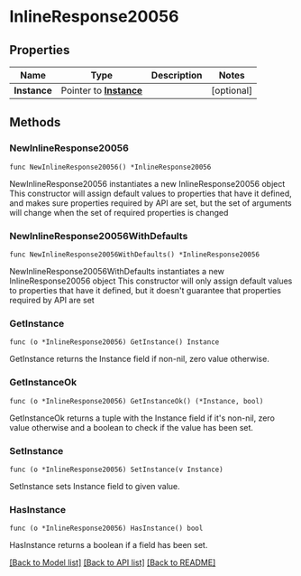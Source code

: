 # InlineResponse20056

## Properties

Name | Type | Description | Notes
------------ | ------------- | ------------- | -------------
**Instance** | Pointer to [**Instance**](instance.md) |  | [optional] 

## Methods

### NewInlineResponse20056

`func NewInlineResponse20056() *InlineResponse20056`

NewInlineResponse20056 instantiates a new InlineResponse20056 object
This constructor will assign default values to properties that have it defined,
and makes sure properties required by API are set, but the set of arguments
will change when the set of required properties is changed

### NewInlineResponse20056WithDefaults

`func NewInlineResponse20056WithDefaults() *InlineResponse20056`

NewInlineResponse20056WithDefaults instantiates a new InlineResponse20056 object
This constructor will only assign default values to properties that have it defined,
but it doesn't guarantee that properties required by API are set

### GetInstance

`func (o *InlineResponse20056) GetInstance() Instance`

GetInstance returns the Instance field if non-nil, zero value otherwise.

### GetInstanceOk

`func (o *InlineResponse20056) GetInstanceOk() (*Instance, bool)`

GetInstanceOk returns a tuple with the Instance field if it's non-nil, zero value otherwise
and a boolean to check if the value has been set.

### SetInstance

`func (o *InlineResponse20056) SetInstance(v Instance)`

SetInstance sets Instance field to given value.

### HasInstance

`func (o *InlineResponse20056) HasInstance() bool`

HasInstance returns a boolean if a field has been set.


[[Back to Model list]](../README.md#documentation-for-models) [[Back to API list]](../README.md#documentation-for-api-endpoints) [[Back to README]](../README.md)


